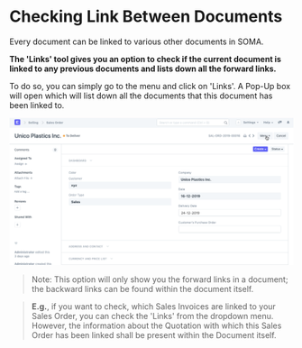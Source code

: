 
# Checking Link Between Documents


Every document can be linked to various other documents in SOMA.


**The 'Links' tool gives you an option to check if the current document is linked to any previous documents and lists down all the forward links.**


To do so, you can simply go to the menu and click on 'Links'. A Pop-Up box will open which will list down all the documents that this document has been linked to.


![Checking Document Links](/files/using-document-links-1.gif)



> 
> Note: This option will only show you the forward links in a document; the backward links can be found within the document itself.
> 
> 
> 



> 
> **E.g.**, if you want to check, which Sales Invoices are linked to your Sales Order, you can check the 'Links' from the dropdown menu. However, the information about the Quotation with which this Sales Order has been linked shall be present within the Document itself.
> 
> 
> 



